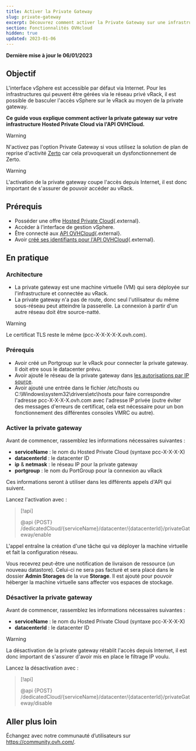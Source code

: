 ```yaml
---
title: Activer la Private Gateway
slug: private-gateway
excerpt: Découvrez comment activer la Private Gateway sur une infrastructure Hosted Private Cloud
section: Fonctionnalités OVHcloud
hidden: true
updated: 2023-01-06
---
```


**Dernière mise à jour le 06/01/2023**

## Objectif

L'interface vSphere est accessible par défaut via Internet. Pour les infrastructures qui peuvent être gérées via le réseau privé vRack, il est possible de basculer l'accès vSphere sur le vRack au moyen de la private gateway.

**Ce guide vous explique comment activer la private gateway sur votre infrastructure Hosted Private Cloud via l'API OVHCloud.**


> [!warning]
> N'activez pas l'option Private Gateway si vous utilisez la solution de plan de reprise d'activité [Zerto](https://www.ovhcloud.com/fr/enterprise/products/hosted-private-cloud/zerto/) car cela provoquerait un dysfonctionnement de Zerto.
>


> [!warning]
>
> L'activation de la private gateway coupe l'accès depuis Internet, il est donc important de s'assurer de pouvoir accéder au vRack.
>



## Prérequis

* Posséder une offre [Hosted Private Cloud](https://www.ovh.com/fr/private-cloud/){.external}.
* Accéder à l’interface de gestion vSphere.
* Être connecté aux [API OVHCloud](https://api.ovh.com/){.external}.
* Avoir [créé ses identifiants pour l'API OVHCloud](https://docs.ovh.com/gb/en/api/first-steps-with-ovh-api/){.external}.

## En pratique

### Architecture

* La private gateway est une machine virtuelle (VM) qui sera déployée sur l'infrastructure et connectée au vRack.
* La private gateway n'a pas de route, donc seul l'utilisateur du même sous-réseau peut atteindre la passerelle. La connexion à partir d'un autre réseau doit être source-natté.

> [!warning]
>
> Le certificat TLS reste le même (pcc-X-X-X-X-X.ovh.com).
>

### Prérequis

* Avoir créé un Portgroup sur le vRack pour connecter la private gateway. Il doit etre sous le datacenter prévu.
* Avoir ajouté le réseau de la private gateway dans [les autorisations par IP source](https://docs.ovh.com/fr/private-cloud/manager-ovh-private-cloud/).
* Avoir ajouté une entrée dans le fichier /etc/hosts ou C:\Windows\system32\drivers\etc\hosts pour faire correspondre l'adresse pcc-X-X-X-X.ovh.com avec l'adresse IP privée (outre éviter des messages d'erreurs de certificat, cela est nécessaire pour un bon fonctionnement des différentes consoles VMRC ou autre).

### Activer la private gateway

Avant de commencer, rassemblez les informations nécessaires suivantes :

- **serviceName** : le nom du Hosted Private Cloud (syntaxe pcc-X-X-X-X)
- **datacenterId** : le datacenter ID
- **ip** & **netmask** : le réseau IP pour la private gateway
- **portgroup** : le nom du PortGroup pour la connexion au vRack

Ces informations seront à utiliser dans les différents appels d'API qui suivent.

Lancez l'activation avec :

> [!api]
>
> @api {POST} /dedicatedCloud/{serviceName}/datacenter/{datacenterId}/privateGateway/enable
>

L'appel entraîne la création d'une tâche qui va déployer la machine virtuelle et fait la configuration réseau.

Vous recevrez peut-être une notification de livraison de ressource (un nouveau datastore). Celui-ci ne sera pas facturé et sera placé dans le dossier **Admin Storages** de la vue **Storage**. Il est ajouté pour pouvoir héberger la machine virtuelle sans affecter vos espaces de stockage.

### Désactiver la private gateway

Avant de commencer, rassemblez les informations nécessaires suivantes :

- **serviceName** : le nom du Hosted Private Cloud (syntaxe pcc-X-X-X-X)
- **datacenterId** : le datacenter ID

> [!warning]
>
> La désactivation de la private gateway rétablit l'accès depuis Internet, il est donc important de s'assurer d'avoir mis en place le filtrage IP voulu.
>

Lancez la désactivation avec :

> [!api]
>
> @api {POST} /dedicatedCloud/{serviceName}/datacenter/{datacenterId}/privateGateway/disable
>

## Aller plus loin

Échangez avec notre communauté d’utilisateurs sur <https://community.ovh.com/>.
